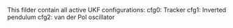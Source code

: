 This filder contain all active UKF configurations:
cfg0: Tracker
cfg1: Inverted pendulum
cfg2: van der Pol oscillator
